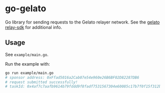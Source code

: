# go-gelato

Go library for sending requests to the Gelato relayer network. See the [gelato relay-sdk](https://github.com/gelatodigital/relay-sdk) for additional info. 

## Usage

See `example/main.go`.

Run the example with:
```bash
go run example/main.go
# sponsor address: 0xFfad5016a2Cab07e54e960e26B6BF02D82287DB6
# request submitted successfully!
# taskId: 0x4af7c7aafb9614b79fddd9f8fadf7531567304e60085c17b7f0f15f312bc686d
```